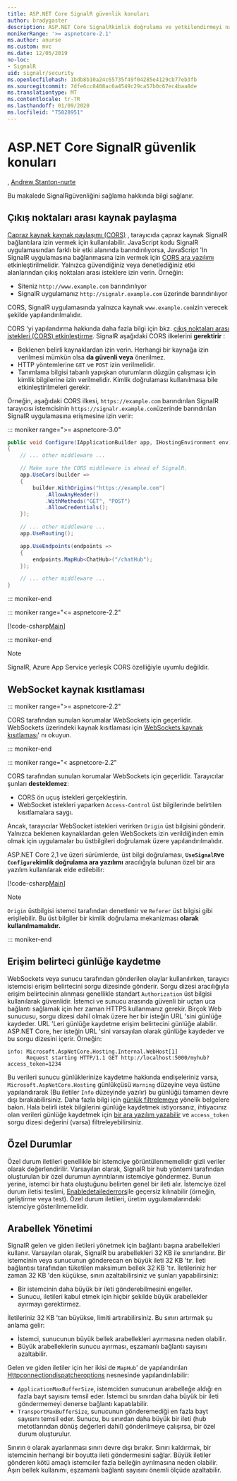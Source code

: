 ```yaml
---
title: ASP.NET Core SignalR güvenlik konuları
author: bradygaster
description: ASP.NET Core SignalRkimlik doğrulama ve yetkilendirmeyi nasıl kullanacağınızı öğrenin.
monikerRange: '>= aspnetcore-2.1'
ms.author: anurse
ms.custom: mvc
ms.date: 12/05/2019
no-loc:
- SignalR
uid: signalr/security
ms.openlocfilehash: 1bdb8b10a24c65735f49f04285e4129cb77eb3fb
ms.sourcegitcommit: 7dfe6cc8408ac6a4549c29ca57b0c67ec4baa8de
ms.translationtype: MT
ms.contentlocale: tr-TR
ms.lasthandoff: 01/09/2020
ms.locfileid: "75828951"
---
```

# <a name="security-considerations-in-aspnet-core-opno-locsignalr"></a>ASP.NET Core SignalR güvenlik konuları

, [Andrew Stanton-nurte](https://twitter.com/anurse)

Bu makalede SignalRgüvenliğini sağlama hakkında bilgi sağlanır.

## <a name="cross-origin-resource-sharing"></a>Çıkış noktaları arası kaynak paylaşma

[Çapraz kaynak kaynak paylaşımı (CORS)](https://www.w3.org/TR/cors/) , tarayıcıda çapraz kaynak SignalR bağlantılara izin vermek için kullanılabilir. JavaScript kodu SignalR uygulamasından farklı bir etki alanında barındırılıyorsa, JavaScript 'In SignalR uygulamasına bağlanmasına izin vermek için [CORS ara yazılımı](xref:security/cors) etkinleştirilmelidir. Yalnızca güvendiğiniz veya denetlediğiniz etki alanlarından çıkış noktaları arası isteklere izin verin. Örneğin:

* Siteniz `http://www.example.com` barındırılıyor
* SignalR uygulamanız `http://signalr.example.com` üzerinde barındırılıyor

CORS, SignalR uygulamasında yalnızca kaynak `www.example.com`izin verecek şekilde yapılandırılmalıdır.

CORS 'yi yapılandırma hakkında daha fazla bilgi için bkz. [çıkış noktaları arası istekleri (CORS) etkinleştirme](xref:security/cors). SignalR aşağıdaki CORS ilkelerini **gerektirir** :

* Beklenen belirli kaynaklardan izin verin. Herhangi bir kaynağa izin verilmesi mümkün olsa **da güvenli veya** önerilmez.
* HTTP yöntemlerine `GET` ve `POST` izin verilmelidir.
* Tanımlama bilgisi tabanlı yapışkan oturumların düzgün çalışması için kimlik bilgilerine izin verilmelidir. Kimlik doğrulaması kullanılmasa bile etkinleştirilmeleri gerekir.

<!--
::: moniker range=">= aspnetcore-5.0"  // Moniker here just to make sure this doesn't get missed in the 5.0 version update.
However, in 5.0 we have provided an option in the TypeScript client to not use credentials.
The not to use credentials option should only be used when you know 100% that credentials like Cookies are not needed in your app (cookies are used by azure app service when using multiple servers)

For more info, see https://github.com/aspnet/AspNetCore.Docs/issues/16003
.-->

Örneğin, aşağıdaki CORS ilkesi, `https://example.com` barındırılan SignalR tarayıcısı istemcisinin `https://signalr.example.com`üzerinde barındırılan SignalR uygulamasına erişmesine izin verir:

::: moniker range=">= aspnetcore-3.0"

```csharp
public void Configure(IApplicationBuilder app, IHostingEnvironment env)
{
    // ... other middleware ...

    // Make sure the CORS middleware is ahead of SignalR.
    app.UseCors(builder =>
    {
        builder.WithOrigins("https://example.com")
            .AllowAnyHeader()
            .WithMethods("GET", "POST")
            .AllowCredentials();
    });

    // ... other middleware ...
    app.UseRouting();

    app.UseEndpoints(endpoints =>
    {
        endpoints.MapHub<ChatHub>("/chatHub");
    });

    // ... other middleware ...
}
```

::: moniker-end

::: moniker range="<= aspnetcore-2.2"

[!code-csharp[Main](security/sample/Startup.cs?name=snippet1)]

::: moniker-end

> [!NOTE]
> SignalR, Azure App Service yerleşik CORS özelliğiyle uyumlu değildir.

## <a name="websocket-origin-restriction"></a>WebSocket kaynak kısıtlaması

::: moniker range=">= aspnetcore-2.2"

CORS tarafından sunulan korumalar WebSockets için geçerlidir. WebSockets üzerindeki kaynak kısıtlaması için [WebSockets kaynak kısıtlaması](xref:fundamentals/websockets#websocket-origin-restriction)' nı okuyun.

::: moniker-end

::: moniker range="< aspnetcore-2.2"

CORS tarafından sunulan korumalar WebSockets için geçerlidir. Tarayıcılar şunları **desteklemez**:

* CORS ön uçuş istekleri gerçekleştirin.
* WebSocket istekleri yaparken `Access-Control` üst bilgilerinde belirtilen kısıtlamalara saygı.

Ancak, tarayıcılar WebSocket istekleri verirken `Origin` üst bilgisini gönderir. Yalnızca beklenen kaynaklardan gelen WebSockets izin verildiğinden emin olmak için uygulamalar bu üstbilgileri doğrulamak üzere yapılandırılmalıdır.

ASP.NET Core 2,1 ve üzeri sürümlerde, üst bilgi doğrulaması, **`UseSignalR`ve `Configure`kimlik doğrulama ara yazılımı** aracılığıyla bulunan özel bir ara yazılım kullanılarak elde edilebilir:

[!code-csharp[Main](security/sample/Startup.cs?name=snippet2)]

> [!NOTE]
> `Origin` üstbilgisi istemci tarafından denetlenir ve `Referer` üst bilgisi gibi erişilebilir. Bu üst bilgiler bir kimlik doğrulama mekanizması **olarak kullanılmamalıdır.**

::: moniker-end

## <a name="access-token-logging"></a>Erişim belirteci günlüğe kaydetme

WebSockets veya sunucu tarafından gönderilen olaylar kullanılırken, tarayıcı istemcisi erişim belirtecini sorgu dizesinde gönderir. Sorgu dizesi aracılığıyla erişim belirtecinin alınması genellikle standart `Authorization` üst bilgisi kullanılarak güvenlidir. İstemci ve sunucu arasında güvenli bir uçtan uca bağlantı sağlamak için her zaman HTTPS kullanmanız gerekir. Birçok Web sunucusu, sorgu dizesi dahil olmak üzere her bir isteğin URL 'sini günlüğe kaydeder. URL 'Leri günlüğe kaydetme erişim belirtecini günlüğe alabilir. ASP.NET Core, her isteğin URL 'sini varsayılan olarak günlüğe kaydeder ve bu sorgu dizesini içerir. Örneğin:

```
info: Microsoft.AspNetCore.Hosting.Internal.WebHost[1]
      Request starting HTTP/1.1 GET http://localhost:5000/myhub?access_token=1234
```

Bu verileri sunucu günlüklerinize kaydetme hakkında endişeleriniz varsa, `Microsoft.AspNetCore.Hosting` günlükçüsü `Warning` düzeyine veya üstüne yapılandırarak (Bu iletiler `Info` düzeyinde yazılır) bu günlüğü tamamen devre dışı bırakabilirsiniz. Daha fazla bilgi için [günlük filtrelemeye](xref:fundamentals/logging/index#log-filtering) yönelik belgelere bakın. Hala belirli istek bilgilerini günlüğe kaydetmek istiyorsanız, ihtiyacınız olan verileri günlüğe kaydetmek için [bir ara yazılım yazabilir](xref:fundamentals/middleware/write) ve `access_token` sorgu dizesi değerini (varsa) filtreleyebilirsiniz.

## <a name="exceptions"></a>Özel Durumlar

Özel durum iletileri genellikle bir istemciye görüntülenmemelidir gizli veriler olarak değerlendirilir. Varsayılan olarak, SignalR bir hub yöntemi tarafından oluşturulan bir özel durumun ayrıntılarını istemciye göndermez. Bunun yerine, istemci bir hata oluştuğunu belirten genel bir ileti alır. İstemciye özel durum iletisi teslimi, [Enabledetailederrors](xref:signalr/configuration#configure-server-options)ile geçersiz kılınabilir (örneğin, geliştirme veya test). Özel durum iletileri, üretim uygulamalarındaki istemciye gösterilmemelidir.

## <a name="buffer-management"></a>Arabellek Yönetimi

SignalR gelen ve giden iletileri yönetmek için bağlantı başına arabellekleri kullanır. Varsayılan olarak, SignalR bu arabellekleri 32 KB ile sınırlandırır. Bir istemcinin veya sunucunun gönderecan en büyük ileti 32 KB 'tır. İleti bağlantısı tarafından tüketilen maksimum bellek 32 KB 'tır. İletileriniz her zaman 32 KB 'den küçükse, sınırı azaltabilirsiniz ve şunları yapabilirsiniz:

* Bir istemcinin daha büyük bir ileti gönderebilmesini engeller.
* Sunucu, iletileri kabul etmek için hiçbir şekilde büyük arabellekler ayırmayı gerektirmez.

İletileriniz 32 KB 'tan büyükse, limiti artırabilirsiniz. Bu sınırı artırmak şu anlama gelir:

* İstemci, sunucunun büyük bellek arabellekleri ayırmasına neden olabilir.
* Büyük arabelleklerin sunucu ayırması, eşzamanlı bağlantı sayısını azaltabilir.

Gelen ve giden iletiler için her ikisi de `MapHub`' de yapılandırılan [Httpconnectiondispatcheroptions](xref:signalr/configuration#configure-server-options) nesnesinde yapılandırılabilir:

* `ApplicationMaxBufferSize`, istemciden sunucunun arabelleğe aldığı en fazla bayt sayısını temsil eder. İstemci bu sınırdan daha büyük bir ileti göndermemeyi denerse bağlantı kapatılabilir.
* `TransportMaxBufferSize`, sunucunun gönderemediği en fazla bayt sayısını temsil eder. Sunucu, bu sınırdan daha büyük bir ileti (hub metotlarından dönüş değerleri dahil) gönderilmeye çalışırsa, bir özel durum oluşturulur.

Sınırın `0` olarak ayarlanması sınırı devre dışı bırakır. Sınırı kaldırmak, bir istemcinin herhangi bir boyutta ileti göndermesini sağlar. Büyük iletiler gönderen kötü amaçlı istemciler fazla belleğin ayrılmasına neden olabilir. Aşırı bellek kullanımı, eşzamanlı bağlantı sayısını önemli ölçüde azaltabilir.
